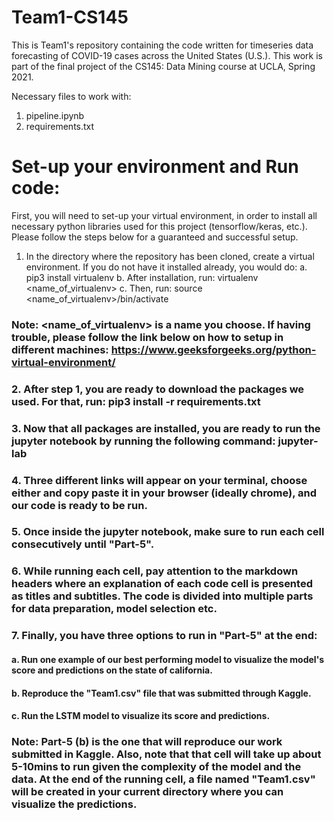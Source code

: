 # Team1-CS145
This is Team1's repository containing the code written for timeseries data forecasting of COVID-19 cases across the United States (U.S.). This work is part of the final project of the CS145: Data Mining course at UCLA, Spring 2021.

Necessary files to work with:
1. pipeline.ipynb
2. requirements.txt

# Set-up your environment and Run code:
First, you will need to set-up your virtual environment, in order to install all necessary python libraries used for this project (tensorflow/keras, etc.). Please follow the steps below for a guaranteed and successful setup.

 1. In the directory where the repository has been cloned, create a virtual environment. If you do not have it installed already, you would do:
   a. pip3 install virtualenv
   b. After installation, run: virtualenv <name_of_virtualenv>
   c. Then, run: source <name_of_virtualenv>/bin/activate 
  
  ### Note: <name_of_virtualenv> is a name you choose. If having trouble, please follow the link below on how to setup in different machines: https://www.geeksforgeeks.org/python-virtual-environment/
  
  
 ### 2. After step 1, you are ready to download the packages we used. For that, run: pip3 install -r requirements.txt 
 ### 3. Now that all packages are installed, you are ready to run the jupyter notebook by running the following command: jupyter-lab
 ### 4. Three different links will appear on your terminal, choose either and copy paste it in your browser (ideally chrome), and our code is ready to be run.
 ### 5. Once inside the jupyter notebook, make sure to run each cell consecutively until "Part-5".
 ### 6. While running each cell, pay attention to the markdown headers where an explanation of each code cell is presented as titles and subtitles. The code is divided into multiple parts for data preparation, model selection etc.
 ### 7. Finally, you have three options to run in "Part-5" at the end:
   #### a. Run one example of our best performing model to visualize the model's score and predictions on the state of california.
   #### b. Reproduce the "Team1.csv" file that was submitted through Kaggle.
   #### c. Run the LSTM model to visualize its score and predictions.
   
### Note: Part-5 (b) is the one that will reproduce our work submitted in Kaggle. Also, note that that cell will take up about 5-10mins to run given the complexity of the model and the data. At the end of the running cell, a file named "Team1.csv" will be created in your current directory where you can visualize the predictions.
